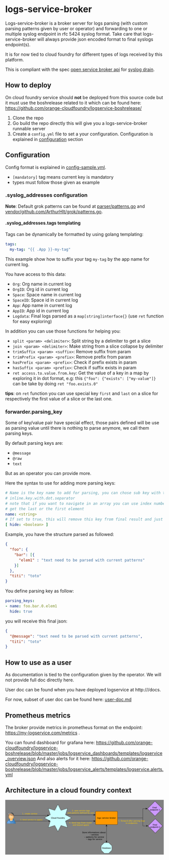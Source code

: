 # logs-service-broker

Logs-service-broker is a broker server for logs parsing (with custom parsing patterns given by user or operator) and
forwarding to one or multiple syslog endpoint in rfc 5424 syslog format.
Take care that logs-service-broker will always provide json encoded format to final syslogs endpoint(s).

It is for now tied to cloud foundry for different types of logs received by this platform.

This is compliant with the spec [open service broker api](https://www.openservicebrokerapi.org/) for
[syslog drain](https://github.com/openservicebrokerapi/servicebroker/blob/master/spec.md#log-drain).

## How to deploy

On cloud foundry service should **not** be deployed from this source code but it must use the boshrelease related to it
which can be found here: https://github.com/orange-cloudfoundry/logservice-boshrelease/

1. Clone the repo
2. Go build the repo directly this will give you a logs-service-broker runnable server
3. Create a `config.yml` file to set a your configuration. Configuration is explained in [configuration](#configuration) section

## Configuration

Config format is explained in [config-sample.yml](./config-sample.yml).

* `[mandatory]` tag means current key is mandatory
* types must follow those given as example

### .syslog_addresses configuration

**Note**: Default grok patterns can be found at [parser/patterns.go](./parser/patterns.go) and [vendor/github.com/ArthurHlt/grok/patterns.go](./vendor/github.com/ArthurHlt/grok/patterns.go).

#### .syslog_addresses.tags templating

Tags can be dynamically be formatted by using golang templating:
```yaml
tags:
  my-tag: "{{ .App }}-my-tag"
```

This example show how to suffix your tag `my-tag` by the app name for current log.

You have access to this data:
- `Org`: Org name in current log
- `OrgID`: Org id in current log
- `Space`: Space name in current log
- `SpaceID`: Space id in current log
- `App`: App name in current log
- `AppID`: App id in current log
- `Logdata`: Final logs parsed as a `map[string]interface{}` (use `ret` function for easy exploring)

In addition you can use those functions for helping you:
- `split <param> <delimiter>`: Split string by a delimiter to get a slice
- `join <param> <delimiter>`: Make string from a slice collapse by delimiter
- `trimSuffix <param> <suffix>`: Remove suffix from param
- `trimPrefix <param> <prefix>`: Remove prefix from param
- `hasPrefix <param> <prefix>`: Check if prefix exists in param
- `hasSuffix <param> <prefix>`: Check if suffix exists in param
- `ret access.to.value.from.key`: Get the value of a key in a map by exploring it in dot format, e.g:
this `{"foo": {"exists": ["my-value"]}` can be take by doing `ret "foo.exists.0"`

**tips**: on `ret` function you can use special key `first` and `last` on a slice for respectively the first value of a slice or the last one.

### forwarder.parsing_key

Some of key/value pair have special effect, those pairs defined will be use as parsing value until there is nothing to parse anymore, we call them parsing keys.

By default parsing keys are:
- `@message`
- `@raw`
- `text`

But as an operator you can provide more.

Here the syntax to use for adding more parsing keys:
```yaml
# Name is the key name to add for parsing, you can chose sub key with this format:
# inline.key.with.dot.separator
# note that if you want to navigate in an array you can use index number in the format and/or last and first keyword to
# get the last or the first element
name: <string>
# If set to true, this will remove this key from final result and just let new parsed value from it
[ hide: <boolean> ]
```

Example, you have the structure parsed as followed:
```json
{
  "foo": {
    "bar": [{
      "elem1" : "text need to be parsed with current patterns"
    }]
  },
  "titi": "toto"
}
```

You define parsing key as follow:

```yaml
parsing_keys:
- name: foo.bar.0.elem1
  hide: true
```

you will receive this final json:
```json
{
  "@message": "text need to be parsed with current patterns",
  "titi": "toto"
}
```

## How to use as a user

As documentation is tied to the configuration given by the operator. We will not provide full doc directly here.

User doc can be found when you have deployed logservice at http://<your logservice url>/docs.

For now, subset of user doc can be found here: [user-doc.md](/user-doc.md)

## Prometheus metrics

The broker provide metrics in prometheus format on the endpoint: https://my-logservice.com/metrics .

You can found dashboard for grafana here: https://github.com/orange-cloudfoundry/logservice-boshrelease/blob/master/jobs/logservice_dashboards/templates/logservice_overview.json
And also alerts for it here: https://github.com/orange-cloudfoundry/logservice-boshrelease/blob/master/jobs/logservice_alerts/templates/logservice.alerts.yml

## Architecture in a cloud foundry context

[![archi](/docs/archi.png)](/docs/archi.png)

<!-- Local Variables: -->
<!-- ispell-local-dictionary: "american" -->
<!-- End: -->
